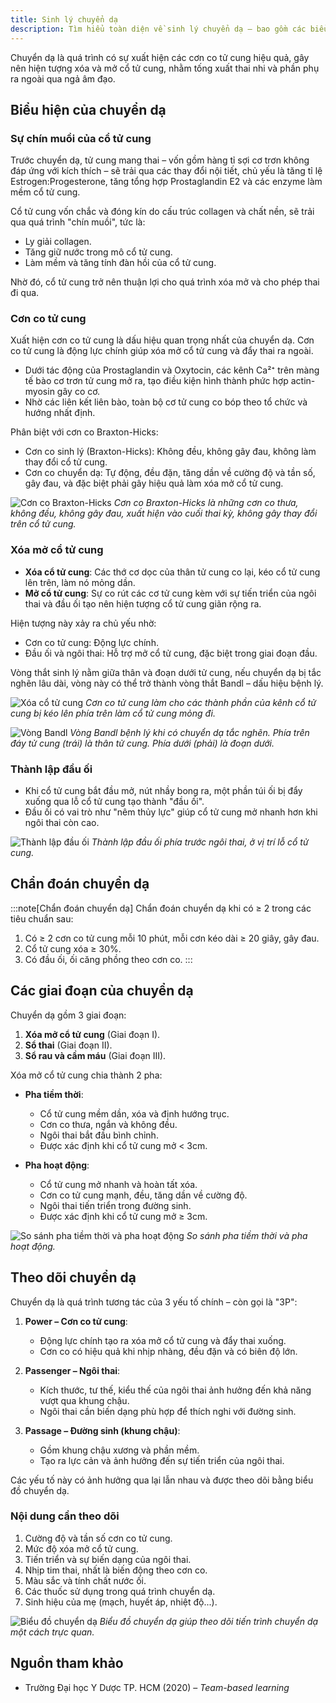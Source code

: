 ```yaml
---
title: Sinh lý chuyển dạ
description: Tìm hiểu toàn diện về sinh lý chuyển dạ – bao gồm các biểu hiện, cơ chế sinh học, chẩn đoán, các giai đoạn của chuyển dạ và theo dõi chuyển dạ lâm sàng.
---
```


Chuyển dạ là quá trình có sự xuất hiện các cơn co tử cung hiệu quả, gây nên hiện tượng xóa và mở cổ tử cung, nhằm tống xuất thai nhi và phần phụ ra ngoài qua ngả âm đạo.

## Biểu hiện của chuyển dạ

### Sự chín muồi của cổ tử cung

Trước chuyển dạ, tử cung mang thai – vốn gồm hàng tỉ sợi cơ trơn không đáp ứng với kích thích – sẽ trải qua các thay đổi nội tiết, chủ yếu là tăng tỉ lệ Estrogen:Progesterone, tăng tổng hợp Prostaglandin E2 và các enzyme làm mềm cổ tử cung.

Cổ tử cung vốn chắc và đóng kín do cấu trúc collagen và chất nền, sẽ trải qua quá trình "chín muồi", tức là:

- Ly giải collagen.
- Tăng giữ nước trong mô cổ tử cung.
- Làm mềm và tăng tính đàn hồi của cổ tử cung.

Nhờ đó, cổ tử cung trở nên thuận lợi cho quá trình xóa mở và cho phép thai đi qua.

### Cơn co tử cung

Xuất hiện cơn co tử cung là dấu hiệu quan trọng nhất của chuyển dạ. Cơn co tử cung là động lực chính giúp xóa mở cổ tử cung và đẩy thai ra ngoài.

- Dưới tác động của Prostaglandin và Oxytocin, các kênh Ca²⁺ trên màng tế bào cơ trơn tử cung mở ra, tạo điều kiện hình thành phức hợp actin-myosin gây co cơ.
- Nhờ các liên kết liên bào, toàn bộ cơ tử cung co bóp theo tổ chức và hướng nhất định.

Phân biệt với cơn co Braxton-Hicks:

- Cơn co sinh lý (Braxton-Hicks): Không đều, không gây đau, không làm thay đổi cổ tử cung.
- Cơn co chuyển dạ: Tự động, đều đặn, tăng dần về cường độ và tần số, gây đau, và đặc biệt phải gây hiệu quả làm xóa mở cổ tử cung.

![Cơn co Braxton-Hicks](../../../../assets/san-khoa/sinh-ly-chuyen-da/con-co-braxton-hicks.png)
_Cơn co Braxton-Hicks là những cơn co thưa, không đều, không gây đau, xuất hiện vào cuối thai kỳ, không gây thay đổi trên cổ tử cung._

### Xóa mở cổ tử cung

- **Xóa cổ tử cung**: Các thớ cơ dọc của thân tử cung co lại, kéo cổ tử cung lên trên, làm nó mỏng dần.
- **Mở cổ tử cung**: Sự co rút các cơ tử cung kèm với sự tiến triển của ngôi thai và đầu ối tạo nên hiện tượng cổ tử cung giãn rộng ra.

Hiện tượng này xảy ra chủ yếu nhờ:

- Cơn co tử cung: Động lực chính.
- Đầu ối và ngôi thai: Hỗ trợ mở cổ tử cung, đặc biệt trong giai đoạn đầu.

Vòng thắt sinh lý nằm giữa thân và đoạn dưới tử cung, nếu chuyển dạ bị tắc nghẽn lâu dài, vòng này có thể trở thành vòng thắt Bandl – dấu hiệu bệnh lý.

![Xóa cổ tử cung](../../../../assets/san-khoa/sinh-ly-chuyen-da/xoa-co-tu-cung.png)
_Cơn co tử cung làm cho các thành phần của kênh cổ tử cung bị kéo lên phía trên làm cổ tử cung mỏng đi._

![Vòng Bandl](../../../../assets/san-khoa/sinh-ly-chuyen-da/vong-bandl.png)
_Vòng Bandl bệnh lý khi có chuyển dạ tắc nghẽn. Phía trên đáy tử cung (trái) là thân tử cung. Phía dưới (phải) là đoạn dưới._

### Thành lập đầu ối

- Khi cổ tử cung bắt đầu mở, nút nhầy bong ra, một phần túi ối bị đẩy xuống qua lỗ cổ tử cung tạo thành "đầu ối".
- Đầu ối có vai trò như "nêm thủy lực" giúp cổ tử cung mở nhanh hơn khi ngôi thai còn cao.

![Thành lập đầu ối](../../../../assets/san-khoa/sinh-ly-chuyen-da/thanh-lap-dau-oi.png)
_Thành lập đầu ối phía trước ngôi thai, ở vị trí lỗ cổ tử cung._

## Chẩn đoán chuyển dạ

:::note[Chẩn đoán chuyển dạ]
Chẩn đoán chuyển dạ khi có ≥ 2 trong các tiêu chuẩn sau:

1. Có ≥ 2 cơn co tử cung mỗi 10 phút, mỗi cơn kéo dài ≥ 20 giây, gây đau.
2. Cổ tử cung xóa ≥ 30%.
3. Có đầu ối, ối căng phồng theo cơn co.
   :::

## Các giai đoạn của chuyển dạ

Chuyển dạ gồm 3 giai đoạn:

1. **Xóa mở cổ tử cung** (Giai đoạn I).
2. **Sổ thai** (Giai đoạn II).
3. **Sổ rau và cầm máu** (Giai đoạn III).

Xóa mở cổ tử cung chia thành 2 pha:

- **Pha tiềm thời**:

  - Cổ tử cung mềm dần, xóa và định hướng trục.
  - Cơn co thưa, ngắn và không đều.
  - Ngôi thai bắt đầu bình chỉnh.
  - Được xác định khi cổ tử cung mở < 3cm.

- **Pha hoạt động**:
  - Cổ tử cung mở nhanh và hoàn tất xóa.
  - Cơn co tử cung mạnh, đều, tăng dần về cường độ.
  - Ngôi thai tiến triển trong đường sinh.
  - Được xác định khi cổ tử cung mở ≥ 3cm.

![So sánh pha tiềm thời và pha hoạt động](../../../../assets/san-khoa/sinh-ly-chuyen-da/so-sanh-pha-tiem-thoi-va-pha-hoat-dong.png)
_So sánh pha tiềm thời và pha hoạt động._

## Theo dõi chuyển dạ

Chuyển dạ là quá trình tương tác của 3 yếu tố chính – còn gọi là "3P":

1. **Power – Cơn co tử cung**:

   - Động lực chính tạo ra xóa mở cổ tử cung và đẩy thai xuống.
   - Cơn co có hiệu quả khi nhịp nhàng, đều đặn và có biên độ lớn.

2. **Passenger – Ngôi thai**:

   - Kích thước, tư thế, kiểu thế của ngôi thai ảnh hưởng đến khả năng vượt qua khung chậu.
   - Ngôi thai cần biến dạng phù hợp để thích nghi với đường sinh.

3. **Passage – Đường sinh (khung chậu)**:
   - Gồm khung chậu xương và phần mềm.
   - Tạo ra lực cản và ảnh hưởng đến sự tiến triển của ngôi thai.

Các yếu tố này có ảnh hưởng qua lại lẫn nhau và được theo dõi bằng biểu đồ chuyển dạ.

### Nội dung cần theo dõi

1. Cường độ và tần số cơn co tử cung.
2. Mức độ xóa mở cổ tử cung.
3. Tiến triển và sự biến dạng của ngôi thai.
4. Nhịp tim thai, nhất là biến động theo cơn co.
5. Màu sắc và tính chất nước ối.
6. Các thuốc sử dụng trong quá trình chuyển dạ.
7. Sinh hiệu của mẹ (mạch, huyết áp, nhiệt độ...).

![Biểu đồ chuyển dạ](../../../../assets/san-khoa/sinh-ly-chuyen-da/bieu-do-chuyen-da.jpeg)
_Biểu đồ chuyển dạ giúp theo dõi tiến trình chuyển dạ một cách trực quan._

## Nguồn tham khảo

- Trường Đại học Y Dược TP. HCM (2020) – _Team-based learning_
